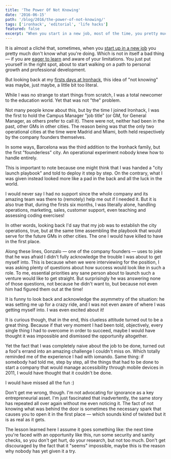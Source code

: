 ```yaml
---
title: 'The Power Of Not Knowing'
date: '2016-06-15'
path: '/blog/2016/the-power-of-not-knowing/'
tags: ['ironhack', 'editorial', 'life hacks']
featured: false
excerpt: "When you start in a new job, most of the time, you pretty much don't know what you're doing. Yet this naive attitude is usually the one that turns what it would seem like a fool's errand into an amazing opportunity you can't miss on."
---
```


It is almost a cliché that, sometimes, when you [start up in a new job](/blog/2015/hi-from-ironhack) you pretty much don't know what you're doing. Which is not in itself a bad thing — if you are [eager to learn](/blog/2016/ironhack-experience) and aware of your limitations. You just put yourself in the right spot, about to start walking on a path to personal growth and professional development.

But looking back at my [firsts days at Ironhack](/blog/2015/wecode), this idea of "not knowing" was maybe, just maybe, a little bit too literal.

While I was no strange to start things from scratch, I was a total newcomer to the education world. Yet that was not "the" problem.

Not many people know about this, but by the time I joined Ironhack, I was the first to hold the Campus Manager "job title" (or GM, for General Manager, as others prefer to call it). There were not, neither had been in the past, other GMs in other cities. The reason being was that the only two operational cities at the time were Madrid and Miami, both held respectively by the company founders themselves.

In some ways, Barcelona was the third addition to the Ironhack family, but the first "founderless" city. An operational experiment nobody knew how to handle entirely.

This is important to note because one might think that I was handed a "city launch playbook" and told to deploy it step by step. On the contrary, what I was given instead looked more like a pad in the back and all the luck in the world.

I would never say I had no support since the whole company and its amazing team was there to (remotely) help me out if I needed it. But it is also true that, during the firsts six months, I was literally alone, handling operations, marketing, sales, customer support, even teaching and assessing coding exercises!

In other words, looking back I'd say that my job was to establish the city operations, true, but at the same time assembling the playbook that would serve for the future GMs in other cities. The one I would have killed to have in the first place.

Along these lines, Gonzalo — one of the company founders — uses to joke that he was afraid I didn't fully acknowledge the trouble I was about to get myself into. This is because when we were interviewing for the position, I was asking plenty of questions about how success would look like in such a role. To me, essential priorities any sane person about to launch such a venture would like to get straight. But surprisingly he was answering none of those questions, not because he didn't want to, but because not even him had figured them out at the time!

It is funny to look back and acknowledge the asymmetry of the situation: he was setting me up for a crazy ride, and I was not even aware of where I was getting myself into. I was even excited about it!

It is curious though, that in the end, this clueless attitude turned out to be a great thing. Because if that very moment I had been told, objectively, every single thing I had to overcome in order to succeed, maybe I would have thought it was impossible and dismissed the opportunity altogether.

Yet the fact that I was completely naive about the job to be done, turned out a fool's errand into an amazing challenge I couldn't miss on. Which totally reminded me of the experience I had with iomando. Same thing: if somebody had told me, step by step, all the things that had to be done to start a company that would manage accessibility through mobile devices in 2011, I would have thought that it couldn't be done.

I would have missed all the fun :)

Don't get me wrong, though. I'm not advocating for ignorance as a key entrepreneurial asset. I'm just fascinated that inadvertently, the same story has repeated all over again without me even noticing it. The fact of not knowing what was behind the door is sometimes the necessary spark that causes you to open it in the first place — which sounds kind of twisted but it is as real as it gets.

The lesson learned here I assume it goes something like: the next time you're faced with an opportunity like this, run some security and sanity checks, so you don't get hurt, do your research, but not too much. Don't get discouraged by the fact that it "seems" impossible, maybe this is the reason why nobody has yet given it a try.
